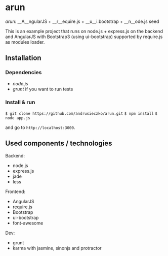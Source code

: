 arun
====

*arun*: __A__ngularJS + __r__equire.js + __u__i.bootstrap + __n__ode.js seed

This is an example project that runs on node.js + express.js on the backend and AngularJS with Bootstrap3 (using ui-bootstrap) supported by require.js as modules loader.

## Installation

### Dependencies

* *node.js*
* *grunt* if you want to run tests

### Install & run

`$ git clone https://github.com/andrusieczko/arun.git` 
`$ npm install`
`$ node app.js`

and go to `http://localhost:3000`.

## Used components / technologies

Backend:

* node.js
* express.js
* jade
* less

Frontend:

* AngularJS
* require.js
* Bootstrap
* ui-bootstrap
* font-awesome

Dev:

* grunt
* karma with jasmine, sinonjs and protractor